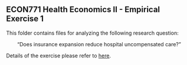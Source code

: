 ## ECON771 Health Economics II - Empirical Exercise 1

This folder contains files for analyzing the following research question:

<p align="center"> “Does insurance expansion reduce hospital uncompensated care?” </p>

Details of the exercise please refer to [here](https://econ771f22.classes.ianmccarthyecon.com/assignments/exercise1.html).
